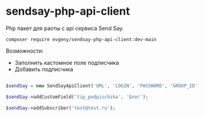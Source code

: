 # sendsay-php-api-client
Php пакет для раоты с api сервиса Send Say.

```
composer require evgeny/sendsay-php-api-client:dev-main
```

Возможности:

- Заполнить кастомное поле подписчика
- Добавить подписчика

```php

$sendSay = new SendSayApiClient('URL', 'LOGIN', 'PASSWORD', 'GROUP_ID');

$sendSay->addCustomField('tip_podpischika', 'Блог');

$sendSay->addSubscriber('test@test.ru');

```
